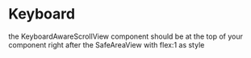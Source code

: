 # Keyboard

the KeyboardAwareScrollView component should be at the top of your component right after the SafeAreaView with flex:1 as style